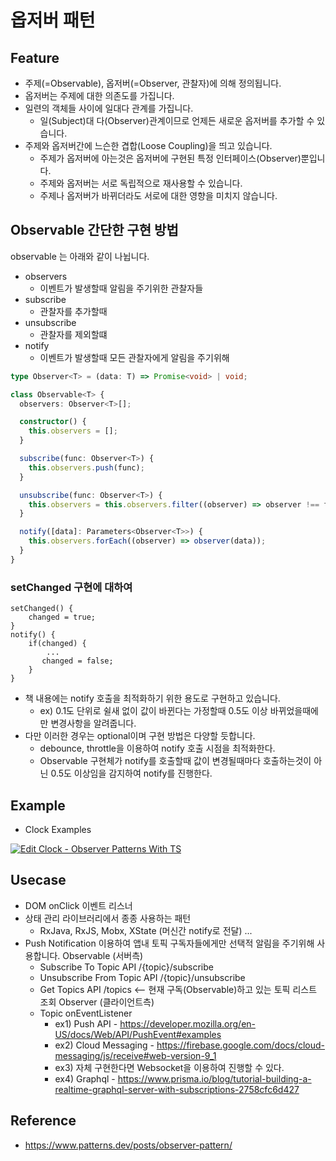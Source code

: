 # 옵저버 패턴

## Feature

- 주제(=Observable), 옵저버(=Observer, 관찰자)에 의해 정의됩니다.
- 옵저버는 주제에 대한 의존도를 가집니다.
- 일련의 객체들 사이에 일대다 관계를 가집니다.
  - 일(Subject)대 다(Observer)관계이므로 언제든 새로운 옵저버를 추가할 수 있습니다.
- 주제와 옵저버간에 느슨한 겹합(Loose Coupling)을 띄고 있습니다.
  - 주제가 옵저버에 아는것은 옵저버에 구현된 특정 인터페이스(Observer)뿐입니다.
  - 주제와 옵저버는 서로 독립적으로 재사용할 수 있습니다.
  - 주제나 옵저버가 바뀌더라도 서로에 대한 영향을 미치지 않습니다.

## Observable 간단한 구현 방법

observable 는 아래와 같이 나뉩니다.

- observers
  - 이벤트가 발생할때 알림을 주기위한 관찰자들
- subscribe
  - 관찰자를 추가할때
- unsubscribe
  - 관찰자를 제외할떄
- notify
  - 이벤트가 발생할때 모든 관찰자에게 알림을 주기위해

```ts
type Observer<T> = (data: T) => Promise<void> | void;

class Observable<T> {
  observers: Observer<T>[];

  constructor() {
    this.observers = [];
  }

  subscribe(func: Observer<T>) {
    this.observers.push(func);
  }

  unsubscribe(func: Observer<T>) {
    this.observers = this.observers.filter((observer) => observer !== func);
  }

  notify([data]: Parameters<Observer<T>>) {
    this.observers.forEach((observer) => observer(data));
  }
}
```

### setChanged 구현에 대하여

```
setChanged() {
    changed = true;
}
notify() {
    if(changed) {
        ...
       changed = false;
    }
}
```

- 책 내용에는 notify 호출을 최적화하기 위한 용도로 구현하고 있습니다.
  - ex) 0.1도 단위로 쉴새 없이 값이 바뀐다는 가정할때 0.5도 이상 바뀌었을때에만 변경사항을 알려줍니다.
- 다만 이러한 경우는 optional이며 구현 방법은 다양할 듯합니다.
  - debounce, throttle을 이용하여 notify 호출 시점을 최적화한다.
  - Observable 구현체가 notify를 호출할때 값이 변경될때마다 호출하는것이 아닌 0.5도 이상임을 감지하여 notify를 진행한다.

## Example

- Clock Examples

[![Edit Clock - Observer Patterns With TS](https://codesandbox.io/static/img/play-codesandbox.svg)](https://codesandbox.io/s/clock-observer-patterns-with-ts-w25927?fontsize=14&hidenavigation=1&theme=dark)

## Usecase

- DOM onClick 이벤트 리스너
- 상태 관리 라이브러리에서 종종 사용하는 패턴
  - RxJava, RxJS, Mobx, XState (머신간 notify로 전달) ...
- Push Notification 이용하여 앱내 토픽 구독자들에게만 선택적 알림을 주기위해 사용합니다.
  Observable (서버측)
  - Subscribe To Topic API /{topic}/subscribe
  - Unsubscribe From Topic API /{topic}/unsubscribe
  - Get Topics API /topics <-- 현재 구독(Observable)하고 있는 토픽 리스트 조회
    Observer (클라이언트측)
  - Topic onEventListener
    - ex1) Push API - https://developer.mozilla.org/en-US/docs/Web/API/PushEvent#examples
    - ex2) Cloud Messaging - https://firebase.google.com/docs/cloud-messaging/js/receive#web-version-9_1
    - ex3) 자체 구현한다면 Websocket을 이용하여 진행할 수 있다.
    - ex4) Graphql - https://www.prisma.io/blog/tutorial-building-a-realtime-graphql-server-with-subscriptions-2758cfc6d427

## Reference

- https://www.patterns.dev/posts/observer-pattern/
